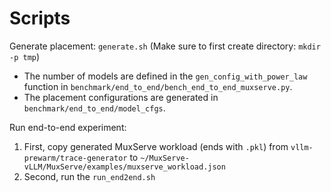 # Scripts

Generate placement: `generate.sh` (Make sure to first create directory: `mkdir -p tmp`)

- The number of models are defined in the `gen_config_with_power_law` function in `benchmark/end_to_end/bench_end_to_end_muxserve.py`.
- The placement configurations are generated in `benchmark/end_to_end/model_cfgs`.

Run end-to-end experiment:

1. First, copy generated MuxServe workload (ends with `.pkl`) from `vllm-prewarm/trace-generator` to `~/MuxServe-vLLM/MuxServe/examples/muxserve_workload.json`
2. Second, run the `run_end2end.sh`